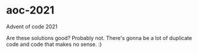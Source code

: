 # aoc-2021
Advent of code 2021

Are these solutions good? Probably not. There's gonna be a lot of duplicate code and code that makes no sense. :)